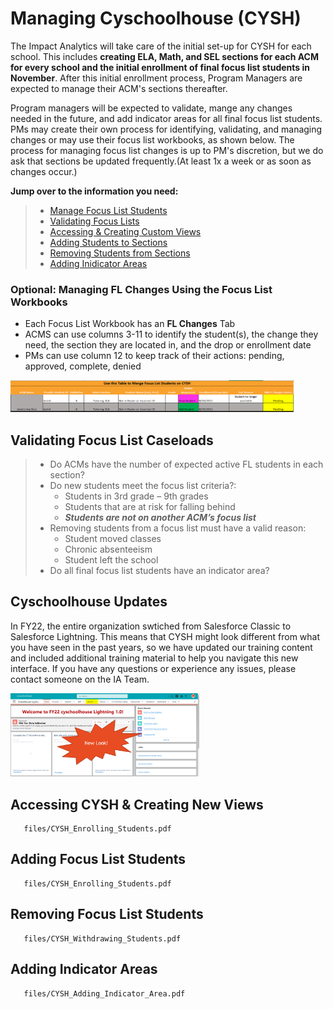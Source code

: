 # Managing Cyschoolhouse (CYSH)

The Impact Analytics will take care of the initial set-up for CYSH for each school. This includes **creating ELA, Math, and SEL sections for each ACM for every school and the initial enrollment of final focus list students in November**. After this initial enrollment process, Program Managers are expected to manage their ACM's sections thereafter. 


Program managers will be expected to validate, mange any changes needed in the future, and add indicator areas for all final focus list students. PMs may create their own process for identifying, validating, and managing changes or may use their focus list workbooks, as shown below. The process for managing focus list changes is up to PM's discretion, but we do ask that sections be updated frequently.(At least 1x a week or as soon as changes occur.)

**Jump over to the information you need:**

> - [Manage Focus List Students](Optional:-Managing-FL-Changes-Using-the-Focus-List-Workbooks)
> - [Validating Focus Lists](Validating-Focus-List-Caseloads)
> - [Accessing & Creating Custom Views](Accessing-CYSH-&-Creating-New-Views)
> - [Adding Students to Sections](Adding-Focus-List-Students)
> - [ Removing Students from Sections](Removing-Focus-List-Students)
> - [Adding Inidicator Areas](Adding-Indicator-Areas)

### Optional: Managing FL Changes Using the Focus List Workbooks

- Each Focus List Workbook has an **FL Changes** Tab
- ACMS can use columns 3-11 to identify the student(s), the change they need, the section they are located in, and the drop or enrollment date
- PMs can use column 12 to keep track of their actions: pending, approved, complete, denied

<img src="_images/flchanges.PNG" alt="cysh-lightning" style="width:90%;"/>

## Validating Focus List Caseloads

>   - Do ACMs have the number of expected active FL students in each section?
>   - Do new students meet the focus list criteria?:
>     - Students in 3rd grade – 9th grades
>     - Students that are at risk for falling behind
>     - ***Students are not on another ACM’s focus list***
>   - Removing students from a focus list must have a valid reason:
>     - Student moved classes
>     - Chronic absenteeism
>     - Student left the school
>   - Do all final focus list students have an indicator area?

## Cyschoolhouse Updates
In FY22, the entire organization swtiched from Salesforce Classic to Salesforce Lightning. This means that CYSH might look different from what you have seen in the past years, so we have updated our training content and included additional training material to help you navigate this new interface. If you have any questions or experience any issues, please contact someone on the IA Team. 

<img src="_images/cysh-new-view.png" alt="cysh-lightning" style="width:60%;"/>

## Accessing CYSH & Creating New Views

```pdf
   files/CYSH_Enrolling_Students.pdf
```

## Adding Focus List Students

```pdf
   files/CYSH_Enrolling_Students.pdf
```

## Removing Focus List Students

```pdf
   files/CYSH_Withdrawing_Students.pdf
```

## Adding Indicator Areas

```pdf
   files/CYSH_Adding_Indicator_Area.pdf
```